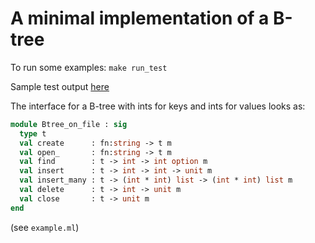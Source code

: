 # A minimal implementation of a B-tree

To run some examples: `make run_test`

Sample test output [here](https://gist.github.com/tomjridge/e083a0e781189df4c4428c2da2cdc108)

The interface for a B-tree with ints for keys and ints for values looks as:


```ocaml
module Btree_on_file : sig
  type t
  val create      : fn:string -> t m
  val open_       : fn:string -> t m
  val find        : t -> int -> int option m
  val insert      : t -> int -> int -> unit m
  val insert_many : t -> (int * int) list -> (int * int) list m
  val delete      : t -> int -> unit m
  val close       : t -> unit m
end 
```

(see `example.ml`)
